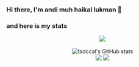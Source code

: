 ### Hi there, I'm andi muh haikal lukman 👋

### and here is my stats
<p align="center"><img src="https://www.codewars.com/users/tsdccal/badges/large"/><br /><br />
  <img src="https://github-readme-stats.vercel.app/api?username=tsdccal&show_icons=true&include_all_commits=true&theme=monokai" alt="tsdccal's GitHub stats" /><br />
  <img src="https://github-readme-streak-stats.herokuapp.com/?user=tsdccal&theme=monokai"/>
  <img src="https://github-readme-stats.vercel.app/api/top-langs/?username=tsdccal&layout=compact&theme=monokai&langs_count=12"/><br />
</p>

<!--
**tsdccal/tsdccal** is a ✨ _special_ ✨ repository because its `README.md` (this file) appears on your GitHub profile.

Here are some ideas to get you started:

- 🔭 I’m currently working on ...
- 🌱 I’m currently learning ...
- 👯 I’m looking to collaborate on ...
- 🤔 I’m looking for help with ...
- 💬 Ask me about ...
- 📫 How to reach me: ...
- 😄 Pronouns: ...
- ⚡ Fun fact: ...
-->
